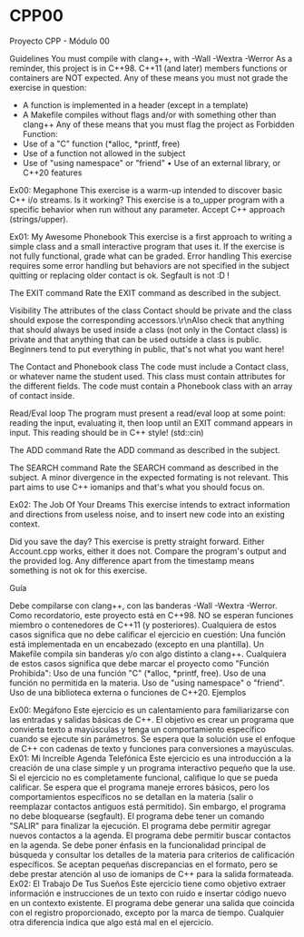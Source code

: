 # CPP00


Proyecto CPP - Módulo 00

Guidelines
You must compile with clang++, with -Wall -Wextra -Werror
As a reminder, this project is in C++98.
C++11 (and later) members functions or containers are NOT expected.
Any of these means you must not grade the exercise in question:
- A function is implemented in a header (except in a template)
- A Makefile compiles without flags and/or with something other than clang++
Any of these means that you must flag the project as Forbidden Function:
- Use of a "C" function (*alloc, *printf, free)
- Use of a function not allowed in the subject
- Use of "using namespace" or "friend"
• Use of an external library, or C++20 features

Ex00: Megaphone
This exercise is a warm-up intended to discover basic C++ i/o streams.
Is it working?
This exercise is a to_upper program with a specific behavior when run without any parameter.
Accept C++ approach (strings/upper).

Ex01: My Awesome Phonebook
This exercise is a first approach to writing a simple class and a small interactive program that uses it. If the exercise is
not fully functional, grade what can be graded.
Error handling
This exercise requires some error handling but behaviors are not specified in the subject quitting or replacing older
contact is ok. Segfault is not :D !

The EXIT command
Rate the EXIT command as described in the subject.

Visibility
The attributes of the class Contact should be private and the class
should expose the corresponding accessors.\r\nAlso check that anything that
should always be used inside a class (not only in the Contact class) is private
and that anything that can be used outside a class is public. Beginners tend
to put everything in public, that's not what you want here!

The Contact and Phonebook class
The code must include a Contact class, or whatever name the student
used.
This class must contain attributes for the different fields.
The code must contain a Phonebook class with an array of contact inside.

Read/Eval loop
The program must present a read/eval loop at some point: reading
the input, evaluating it, then loop until an EXIT command appears in input.
This reading should be in C++ style! (std::cin)

The ADD command
Rate the ADD command as described in the subject.

The SEARCH command
Rate the SEARCH command as described in the subject. A minor divergence in the expected formating is not relevant.
This part aims to use C++ iomanips and that's what you should focus on.

Ex02: The Job Of Your Dreams
This exercise intends to extract information and directions from useless noise, and to insert new code into an existing
context.

Did you save the day?
This exercise is pretty straight forward. Either Account.cpp works, either it does not. Compare the program's output and
the provided log. Any difference apart from the timestamp means something is not ok for this exercise.


Guía

Debe compilarse con clang++, con las banderas -Wall -Wextra -Werror.
Como recordatorio, este proyecto está en C++98.
NO se esperan funciones miembro o contenedores de C++11 (y posteriores).
Cualquiera de estos casos significa que no debe calificar el ejercicio en cuestión:
Una función está implementada en un encabezado (excepto en una plantilla).
Un Makefile compila sin banderas y/o con algo distinto a clang++.
Cualquiera de estos casos significa que debe marcar el proyecto como "Función Prohibida":
Uso de una función "C" (*alloc, *printf, free).
Uso de una función no permitida en la materia.
Uso de "using namespace" o "friend".
Uso de una biblioteca externa o funciones de C++20.
Ejemplos

Ex00: Megáfono
Este ejercicio es un calentamiento para familiarizarse con las entradas y salidas básicas de C++.
El objetivo es crear un programa que convierta texto a mayúsculas y tenga un comportamiento específico cuando se ejecute sin parámetros.
Se espera que la solución use el enfoque de C++ con cadenas de texto y funciones para conversiones a mayúsculas.
Ex01: Mi Increíble Agenda Telefónica
Este ejercicio es una introducción a la creación de una clase simple y un programa interactivo pequeño que la use.
Si el ejercicio no es completamente funcional, califique lo que se pueda calificar.
Se espera que el programa maneje errores básicos, pero los comportamientos específicos no se detallan en la materia (salir o reemplazar contactos antiguos está permitido). Sin embargo, el programa no debe bloquearse (segfault).
El programa debe tener un comando "SALIR" para finalizar la ejecución.
El programa debe permitir agregar nuevos contactos a la agenda.
El programa debe permitir buscar contactos en la agenda. Se debe poner énfasis en la funcionalidad principal de búsqueda y consultar los detalles de la materia para criterios de calificación específicos. Se aceptan pequeñas discrepancias en el formato, pero se debe prestar atención al uso de iomanips de C++ para la salida formateada.
Ex02: El Trabajo De Tus Sueños
Este ejercicio tiene como objetivo extraer información e instrucciones de un texto con ruido e insertar código nuevo en un contexto existente.
El programa debe generar una salida que coincida con el registro proporcionado, excepto por la marca de tiempo. Cualquier otra diferencia indica que algo está mal en el ejercicio.